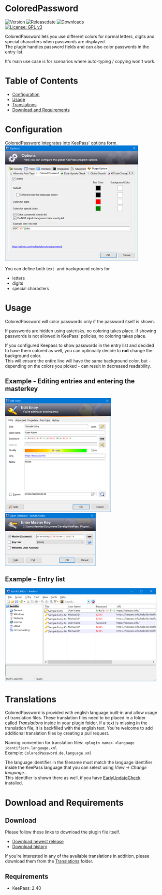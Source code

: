 # ColoredPassword
[![Version](https://img.shields.io/github/release/rookiestyle/coloredpassword)](https://github.com/rookiestyle/coloredpassword/releases/latest)
[![Releasedate](https://img.shields.io/github/release-date/rookiestyle/coloredpassword)](https://github.com/rookiestyle/coloredpassword/releases/latest)
[![Downloads](https://img.shields.io/github/downloads/rookiestyle/coloredpassword/total?color=%2300cc00)](https://github.com/rookiestyle/coloredpassword/releases/latest/download/ColoredPassword.plgx)\
[![License: GPL v3](https://img.shields.io/github/license/rookiestyle/coloredpassword)](https://www.gnu.org/licenses/gpl-3.0)

ColoredPassword lets you use different colors for normal letters, digits and special characters when passwords are displayed.  
The plugin handles password fields and can also color passwords in the entry list.

It's main use case is for scenarios where auto-typing / copying won't work.

# Table of Contents
- [Configuration](#configuration)
- [Usage](#usage)
- [Translations](#translations)
- [Download and Requirements](#download-and-requirements)

# Configuration
ColoredPassword integrates into KeePass' options form.  
![Options](images/ColoredPassword%20-%20Options.png)

You can define both text- and background colors for
- letters
- digits
- special characters

# Usage
ColoredPassword will color passwords only if the password itself is shown.  

If passwords are hidden using asterisks, no coloring takes place.
If showing passwords is not allowed in KeePass' policies, no coloring takes place.

If you configured Keepass to show passwords in the entry list and decided to have them colored as well, you can optionally decide to **not** change the background color.  
This will ensure the entire line will have the same background color, but - depending on the colors you picked - can result in decreased readability.

## Example - Editing entries and entering the masterkey
![Options](images/ColoredPassword%20-%20Entry.png)  
![Options](images/ColoredPassword%20-%20Masterkey.png)

## Example - Entry list
![Options](images/ColoredPassword%20-%20Entry%20List.png)

# Translations
ColoredPassword is provided with english language built-in and allow usage of translation files.
These translation files need to be placed in a folder called *Translations* inside in your plugin folder.
If a text is missing in the translation file, it is backfilled with the english text.
You're welcome to add additional translation files by creating a pull request.

Naming convention for translation files: `<plugin name>.<language identifier>.language.xml`\
Example: `ColoredPassword.de.language.xml`
  
The language identifier in the filename must match the language identifier inside the KeePass language that you can select using *View -> Change language...*\
This identifier is shown there as well, if you have [EarlyUpdateCheck](https://github.com/rookiestyle/earlyupdatecheck) installed.

# Download and Requirements
## Download
Please follow these links to download the plugin file itself.
- [Download newest release](https://github.com/rookiestyle/coloredpassword/releases/latest/download/ColoredPassword.plgx)
- [Download history](https://github.com/rookiestyle/coloredpassword/releases)

If you're interested in any of the available translations in addition, please download them from the [Translations](Translations) folder.
## Requirements
* KeePass: 2.40
